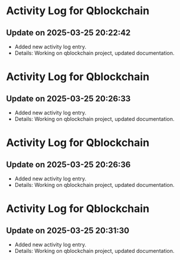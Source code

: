 # Activity Log for Qblockchain

## Update on 2025-03-25 20:22:42
- Added new activity log entry.
- Details: Working on qblockchain project, updated documentation.

# Activity Log for Qblockchain

## Update on 2025-03-25 20:26:33
- Added new activity log entry.
- Details: Working on qblockchain project, updated documentation.

# Activity Log for Qblockchain

## Update on 2025-03-25 20:26:36
- Added new activity log entry.
- Details: Working on qblockchain project, updated documentation.

# Activity Log for Qblockchain

## Update on 2025-03-25 20:31:30
- Added new activity log entry.
- Details: Working on qblockchain project, updated documentation.

